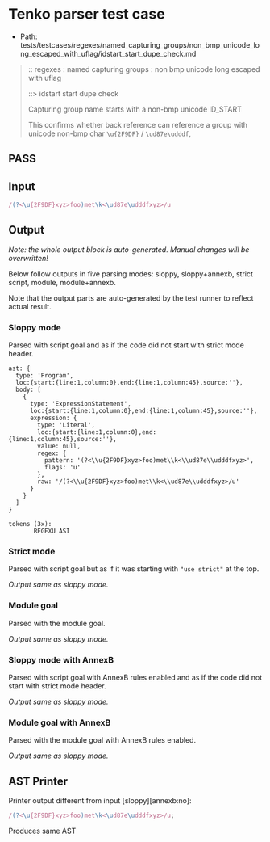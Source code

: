 # Tenko parser test case

- Path: tests/testcases/regexes/named_capturing_groups/non_bmp_unicode_long_escaped_with_uflag/idstart_start_dupe_check.md

> :: regexes : named capturing groups : non bmp unicode long escaped with uflag
>
> ::> idstart start dupe check
>
> Capturing group name starts with a non-bmp unicode ID_START
>
> This confirms whether back reference can reference a group with unicode non-bmp char `\u{2F9DF}` / `\ud87e\udddf`,

## PASS

## Input

`````js
/(?<\u{2F9DF}xyz>foo)met\k<\ud87e\udddfxyz>/u
`````

## Output

_Note: the whole output block is auto-generated. Manual changes will be overwritten!_

Below follow outputs in five parsing modes: sloppy, sloppy+annexb, strict script, module, module+annexb.

Note that the output parts are auto-generated by the test runner to reflect actual result.

### Sloppy mode

Parsed with script goal and as if the code did not start with strict mode header.

`````
ast: {
  type: 'Program',
  loc:{start:{line:1,column:0},end:{line:1,column:45},source:''},
  body: [
    {
      type: 'ExpressionStatement',
      loc:{start:{line:1,column:0},end:{line:1,column:45},source:''},
      expression: {
        type: 'Literal',
        loc:{start:{line:1,column:0},end:{line:1,column:45},source:''},
        value: null,
        regex: {
          pattern: '(?<\\u{2F9DF}xyz>foo)met\\k<\\ud87e\\udddfxyz>',
          flags: 'u'
        },
        raw: '/(?<\\u{2F9DF}xyz>foo)met\\k<\\ud87e\\udddfxyz>/u'
      }
    }
  ]
}

tokens (3x):
       REGEXU ASI
`````

### Strict mode

Parsed with script goal but as if it was starting with `"use strict"` at the top.

_Output same as sloppy mode._

### Module goal

Parsed with the module goal.

_Output same as sloppy mode._

### Sloppy mode with AnnexB

Parsed with script goal with AnnexB rules enabled and as if the code did not start with strict mode header.

_Output same as sloppy mode._

### Module goal with AnnexB

Parsed with the module goal with AnnexB rules enabled.

_Output same as sloppy mode._

## AST Printer

Printer output different from input [sloppy][annexb:no]:

````js
/(?<\u{2F9DF}xyz>foo)met\k<\ud87e\udddfxyz>/u;
````

Produces same AST
